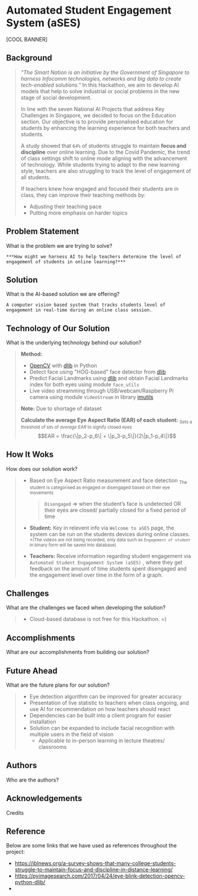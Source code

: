 # Automated Student Engagement System (aSES)

[COOL BANNER]

## Background
>   *"The Smart Nation is an initiative by the Government of Singapore to harness Infocomm technologies, networks and big data to create tech-enabled solutions."* In this Hackathon, we aim to develop AI models that help to solve industrial or social problems in the new stage of social development.
>
>   In line with the seven National AI Projects that address Key Challenges in Singapore, we decided to focus on the Education section. Our objective is to provide personalised education for students by enhancing the learning experience for both teachers and students.
>
>   A study showed that `64%` of students struggle to maintain **focus and discipline** over online learning.
>   Due to the Covid Pandemic, the trend of class settings shift to online mode aligning with the advancement of technology. While students trying to adapt to the new learning style, teachers are also struggling to track the level of engagement of all students.
>
>   If teachers knew how engaged and focused their students are in class, they can improve their teaching methods by:
>   * Adjusting their teaching pace
>   * Putting more emphasis on harder topics

## Problem Statement
What is the problem we are trying to solve?
```
***How might we harness AI to help teachers determine the level of engagement of students in online learning?***
```

## Solution
What is the AI-based solution we are offering?
```
A computer vision based system that tracks students level of engagement in real-time during an online class session.
```

## Technology of Our Solution
What is the underlying technology behind our solution?
>   **Method:**
>   * [OpenCV](https://opencv.org/) with [dlib](https://pypi.org/project/dlib/) in Python
>   * Detect face using "HOG-based" face detector from [dlib](https://pypi.org/project/dlib/)
>   * Predict Facial Landmarks using [dlib](https://pypi.org/project/dlib/) and obtain Facial Landmarks index for both eyes using module `face_utils`
>   * Live video streamming through USB/webcam/Raspberry Pi camera using module `VideoStream` in library [imutils](https://pypi.org/project/imutils/)
>
>   **Note:** Due to shortage of dataset 
>
>   **Calculate the average Eye Aspect Ratio (EAR) of each student:**
>   <sub> Sets a threshold of `60%` of *average EAR* to signify closed eyes </sub>
>   $$EAR = \frac{\|p_2-p_6\| + \|p_3-p_5\|}{2\|p_1-p_4\|}$$


## How It Woks
How does our solution work?
>   * Based on Eye Aspect Ratio measurement and face detection 
>       <sub> The student is categorised as engaged or disengaged based on their eye movements </sub>
>       >   `Disengaged` => when the student’s face is undetected OR their eyes are closed/ partially closed for a fixed period of time
>
>   * **Student:** Key in relevent info via `Welcome to aSES` page, the system can be run on the students devices during online classes. 
>       <sub> *(The videos are not being recorded, only data such as `Engagement of student` in binary form will be saved into database) </sub>
>
>   * **Teachers:** Receive information regarding student engagement via `Automated Student Engagement System (aSES)` , where they get feedback on the amount of time students spent disengaged and the engagement level over time in the form of a graph.


## Challenges
What are the challenges we faced when developing the solution?
>   * Cloud-based database is not free for this Hackathon. =)

## Accomplishments
What are our accomplishments from building our solution?

## Future Ahead
What are the future plans for our solution?
>   * Eye detection algorithm can be improved for greater accuracy
>   * Presentation of live statistic to teachers when class ongoing, and use AI for recommendation on how teachers should react 
>   * Dependencies can be built into a client program for easier installation
>   * Solution can be expanded to include facial recognition with multiple users in the field of vision
>       - Applicable to in-person learning in lecture theatres/ classrooms

## Authors
Who are the authors?

## Acknowledgements
Credits

## Reference
Below are some links that we have used as references throughout the project:
* https://iblnews.org/a-survey-shows-that-many-college-students-struggle-to-maintain-focus-and-discipline-in-distance-learning/
* https://pyimagesearch.com/2017/04/24/eye-blink-detection-opencv-python-dlib/
* 
